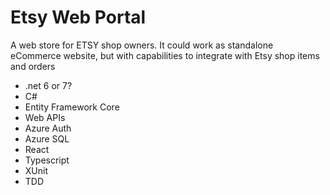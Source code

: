 # Etsy Web Portal
A web store for ETSY shop owners. It could work as standalone eCommerce website, but with capabilities to integrate with Etsy shop items and orders

- .net 6 or 7?
- C#
- Entity Framework Core
- Web APIs
- Azure Auth
- Azure SQL
- React
- Typescript
- XUnit
- TDD
